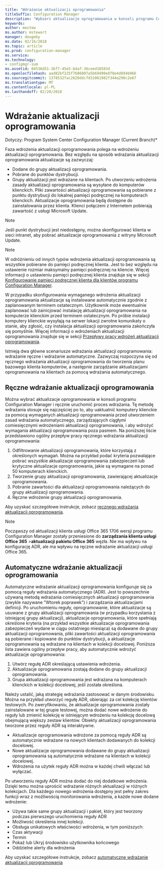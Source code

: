 ```yaml
---
title: "Wdrażanie aktualizacji oprogramowania"
titleSuffix: Configuration Manager
description: "Wybierz aktualizacje oprogramowania w konsoli programu Configuration Manager, aby ręcznie uruchomić proces wdrażania lub wdrożyć automatycznie aktualizacje."
keywords: 
author: mestew
ms.author: mstewart
manager: dougeby
ms.date: 02/16/2018
ms.topic: article
ms.prod: configuration-manager
ms.service: 
ms.technology:
- configmgr-sum
ms.assetid: 04536d51-3bf7-45e5-b4af-36ceed10583d
ms.openlocfilehash: aad82bf225f7606007a5b69490e8f0e4d894b966
ms.sourcegitcommit: 1378532fac2620ddcfd31061982f344a290c2e67
ms.translationtype: MT
ms.contentlocale: pl-PL
ms.lasthandoff: 02/20/2018
---
```

#  <a name="BKMK_SUMDeploy"></a> Wdrażanie aktualizacji oprogramowania  

Dotyczy: Program System Center Configuration Manager (Current Branch)*

Faza wdrożenia aktualizacji oprogramowania polega na wdrożeniu aktualizacji oprogramowania. Bez względu na sposób wdrażania aktualizacji oprogramowania aktualizacje są zazwyczaj:
- Dodane do grupy aktualizacji oprogramowania.
- Pobrane do punktów dystrybucji.
- Grupy aktualizacji jest wdrażane na klientach. Po utworzeniu wdrożenia zasady aktualizacji oprogramowania są wysyłane do komputerów klienckich. Pliki zawartości aktualizacji oprogramowania są pobierane z punktu dystrybucji do lokalnej pamięci podręcznej na komputerach klienckich. Aktualizacje oprogramowania będą dostępne do zainstalowania przez klienta. Klienci połączeni z Internetem pobierają zawartość z usługi Microsoft Update.  

> [!NOTE]  
>  Jeśli punkt dystrybucji jest niedostępny, można skonfigurować klienta w sieci intranet, aby pobrać aktualizacje oprogramowania z witryny Microsoft Update.  

> [!NOTE]  
>  W odróżnieniu od innych typów wdrożenia aktualizacji oprogramowania są wszystkie pobierane do pamięci podręcznej klienta. Jest to bez względu na ustawienie rozmiar maksymalny pamięci podręcznej na kliencie. Więcej informacji o ustawieniu pamięci podręcznej klienta znajduje się w sekcji [Konfigurowanie pamięci podręcznej klienta dla klientów programu Configuration Manager](../../core/clients/manage/manage-clients.md#BKMK_ClientCache).  

W przypadku skonfigurowania wymaganego wdrożenia aktualizacji oprogramowania aktualizacje są instalowane automatycznie zgodnie z zaplanowanym terminem ostatecznym. Użytkownik może ewentualnie zaplanować lub zainicjować instalację aktualizacji oprogramowania na komputerze klienckim przed terminem ostatecznym. Po próbie instalacji komputery klienckie wysyłają na serwer lokacji zwrotne komunikaty o stanie, aby zgłosić, czy instalacja aktualizacji oprogramowania zakończyła się pomyślnie. Więcej informacji o wdrożeniach aktualizacji oprogramowania znajduje się w sekcji [Przepływy pracy wdrożeń aktualizacji oprogramowania](../understand/software-updates-introduction.md#BKMK_DeploymentWorkflows).  

Istnieją dwa główne scenariusze wdrażania aktualizacji oprogramowania: wdrażanie ręczne i wdrażanie automatyczne. Zazwyczaj rozpoczyna się od ręcznego wdrażania aktualizacji oprogramowania do tworzenia planu bazowego klienta komputerów, a następnie zarządzanie aktualizacjami oprogramowania na klientach za pomocą wdrażania automatycznego.  

## <a name="BKMK_ManualDeployment"></a> Ręczne wdrażanie aktualizacji oprogramowania
Można wybrać aktualizacje oprogramowania w konsoli programu Configuration Manager i ręcznie uruchomić proces wdrażania. Tę metodę wdrażania stosuje się najczęściej po to, aby uaktualnić komputery klienckie za pomocą wymaganych aktualizacji oprogramowania przed utworzeniem zasad wdrażania automatycznego, zarządzających ciągłymi comiesięcznymi wdrożeniami aktualizacji oprogramowania, i aby wdrożyć wymagania aktualizacji oprogramowania poza pasmem. Na poniższej liście przedstawiono ogólny przepływ pracy ręcznego wdrażania aktualizacji oprogramowania:  

1. Odfiltrowanie aktualizacji oprogramowania, które korzystają z określonych wymagań. Można na przykład podać kryteria pozwalające pobrać wszystkie aktualizacje oprogramowania zabezpieczeń lub krytyczne aktualizacje oprogramowania, jakie są wymagane na ponad 50 komputerach klienckich.  
2. Tworzenie grupy aktualizacji oprogramowania, zawierającej aktualizacje oprogramowania.  
3. Pobranie zawartości dla aktualizacji oprogramowania należących do grupy aktualizacji oprogramowania.  
4. Ręczne wdrożenie grupy aktualizacji oprogramowania.

Aby uzyskać szczegółowe instrukcje, zobacz [ręcznego wdrażania aktualizacji oprogramowania](manually-deploy-software-updates.md).

>[!NOTE]
>Począwszy od aktualizacji klienta usługi Office 365 1706 wersji programu Configuration Manager zostały przeniesione do **zarządzania klienta usługi Office 365** >**aktualizacji pakietu Office 365** węzła. Nie ma wpływu na konfigurację ADR, ale ma wpływu na ręczne wdrażanie aktualizacji usługi Office 365. 

## <a name="automatically-deploy-software-updates"></a>Automatyczne wdrażanie aktualizacji oprogramowania
Automatyczne wdrażanie aktualizacji oprogramowania konfiguruje się za pomocą reguły wdrażania automatycznego (ADR). Jest to powszechnie używaną metodą wdrażania comiesięcznych aktualizacji oprogramowania (zwykle nazywane "Wtorek poprawek") i zarządzania aktualizacjami definicji. Po uruchomieniu reguły, oprogramowanie, które aktualizacje są usuwane z grupy aktualizacji oprogramowania (w przypadku korzystania z istniejącej grupy aktualizacji), aktualizacje oprogramowania, które spełniają określone kryteria (na przykład wszystkie aktualizacje oprogramowania zabezpieczeń wydane w ciągu ostatniego miesiąca) są dodawane do grupy aktualizacji oprogramowania, pliki zawartości aktualizacji oprogramowania są pobierane i kopiowane do punktów dystrybucji, a aktualizacje oprogramowania są wdrażane na klientach w kolekcji docelowej. Poniższa lista zawiera ogólny przepływ pracy, aby automatycznie wdrożyć aktualizacje oprogramowania:  

1.  Utwórz regułę ADR określającą ustawienia wdrożenia.
2.  Aktualizacje oprogramowania zostają dodane do grupy aktualizacji oprogramowania.  
3.  Grupa aktualizacji oprogramowania jest wdrażana na komputerach klienckich w kolekcji docelowej, jeśli została określona.  

Należy ustalić, jaką strategię wdrażania zastosować w danym środowisku. Można na przykład utworzyć regułę ADR, obierając za cel kolekcję klientów testowych. Po zweryfikowaniu, że aktualizacje oprogramowania zostały zainstalowane w tej grupie testowej, można dodać nowe wdrożenie do reguły lub zmienić kolekcję w istniejącym wdrożeniu na kolekcję docelową obejmującą większy zestaw klientów. Obiekty aktualizacji oprogramowania tworzone przez reguły ADR są interaktywne.  

-   Aktualizacje oprogramowania wdrożone za pomocą reguły ADR są automatycznie wdrażane na nowych klientach dodawanych do kolekcji docelowej.  
-   Nowe aktualizacje oprogramowania dodawane do grupy aktualizacji oprogramowania są automatycznie wdrażane na klientach w kolekcji docelowej.  
-   Wdrożenia na użytek reguły ADR można w każdej chwili włączać lub wyłączać.  

Po utworzeniu reguły ADR można dodać do niej dodatkowe wdrożenia. Dzięki temu można uprościć wdrażanie różnych aktualizacji w różnych kolekcjach. Dla każdego nowego wdrożenia dostępny jest pełny zakres funkcji wraz z możliwością monitorowania wdrożenia, a każde nowe dodane wdrożenie:  

-   Używa takie same grupy aktualizacji i pakiet, który jest tworzony podczas pierwszego uruchomienia reguły ADR  
-   Możliwość określenia innej kolekcji.  
-   Obsługa unikatowych właściwości wdrożenia, w tym poniższych:  
   -   Czas aktywacji  
   -   Termin  
   -   Pokaż lub Ukryj środowisko użytkownika końcowego  
   -   Oddzielne alerty dla wdrożenia  

Aby uzyskać szczegółowe instrukcje, zobacz [automatyczne wdrażanie aktualizacji oprogramowania](automatically-deploy-software-updates.md)

<!-- ###  <a name="BKMK_ClientCache"></a> Client cache setting  
The Configuration Manager client downloads the content for required software updates to the local client cache soon after it receives the deployment. However, the client waits to download the content until after the **Software available time** setting for the deployment. The client does not download software updates in optional deployments (deployments that do not have a scheduled installation deadline) until the user manually starts the installation. When the configured deadline passes, the software updates client agent performs a scan to verify that the software update is still required, then the software updates client agent checks the local cache on the client computer to verify that the software update source file is still available, and then installs the software update. If the content was deleted from the client cache to make room for another deployment, the client downloads the software updates to the cache. Software updates are always downloaded to the client cache regardless of the configured maximum client cache size. For other deployments, such as applications or packages, the client only downloads content that is within the maximum cache size that you configure for the client. Cached content is not automatically deleted, but it remains in the cache for at least one day after the client used that content.  -->


 <!-- For more information about the deployment process, see [Software update deployment process](../../sum/understand/software-updates-introduction.md#BKMK_DeploymentProcess).  -->
